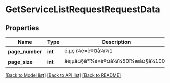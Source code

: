# GetServiceListRequestRequestData

## Properties
Name | Type | Description | Notes
------------ | ------------- | ------------- | -------------
**page_number** | **int** | é¡µç ï¼é»è®¤å¼ï¼1 | [optional] 
**page_size** | **int** | åé¡µå¤§å°ï¼é»è®¤å¼ï¼50ï¼æå¤§å¼1000 | [optional] 

[[Back to Model list]](../README.md#documentation-for-models) [[Back to API list]](../README.md#documentation-for-api-endpoints) [[Back to README]](../README.md)


